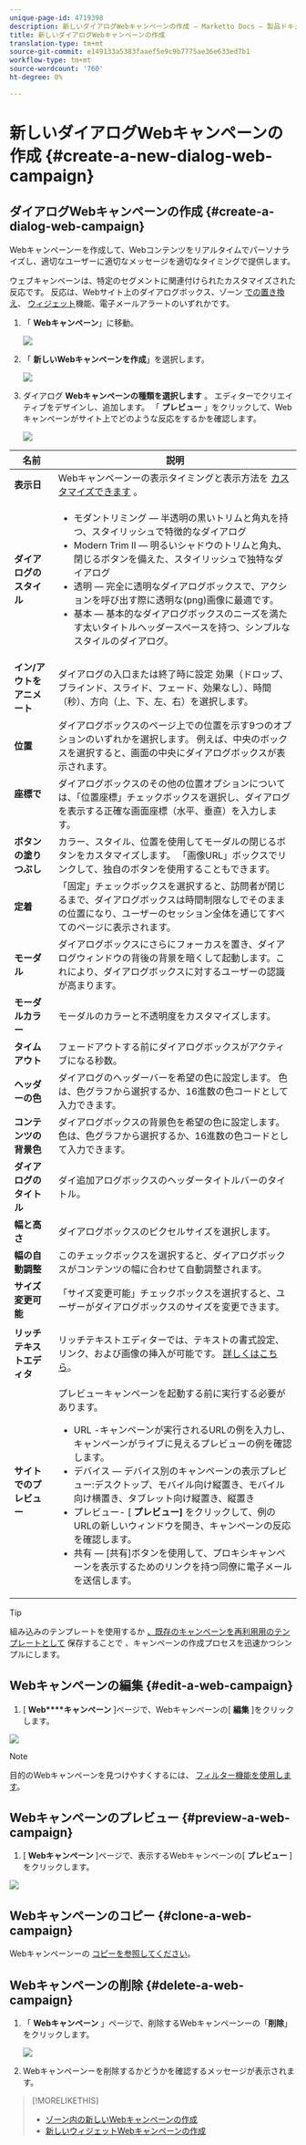 ```yaml
---
unique-page-id: 4719398
description: 新しいダイアログWebキャンペーンの作成 — Marketto Docs — 製品ドキュメント
title: 新しいダイアログWebキャンペーンの作成
translation-type: tm+mt
source-git-commit: e149133a5383faaef5e9c9b7775ae36e633ed7b1
workflow-type: tm+mt
source-wordcount: '760'
ht-degree: 0%

---
```



# 新しいダイアログWebキャンペーンの作成 {#create-a-new-dialog-web-campaign}

## ダイアログWebキャンペーンの作成 {#create-a-dialog-web-campaign}

Webキャンペーンーを作成して、Webコンテンツをリアルタイムでパーソナライズし、適切なユーザーに適切なメッセージを適切なタイミングで提供します。

ウェブキャンペーンは、特定のセグメントに関連付けられたカスタマイズされた反応です。 反応は、Webサイト上のダイアログボックス、ゾーン [での置き換え](create-a-new-in-zone-web-campaign.md)、 [ウィジェット](create-a-new-widget-web-campaign.md)機能、電子メールアラートのいずれかです。

1. 「 **Webキャンペーン**」に移動。

   ![](assets/image2016-8-18-15-3a48-3a45.png)

1. 「 **新しいWebキャンペーンを作成**」を選択します。

   ![](assets/image2016-11-4-10-3a58-3a32.png)

1. ダイアログ **Webキャンペーンの種類を選択します** 。 エディターでクリエイティブをデザインし、追加します。 「 **プレビュー** 」をクリックして、Webキャンペーンがサイト上でどのような反応をするかを確認します。

   ![](assets/new-3.png)

<table> 
 <thead> 
  <tr> 
   <th colspan="1" rowspan="1">名前</th> 
   <th colspan="1" rowspan="1">説明</th> 
  </tr> 
 </thead> 
 <tbody> 
  <tr> 
   <td colspan="1"><strong>表示日</strong></td> 
   <td colspan="1">Webキャンペーンーの表示タイミングと表示方法を <a href="http://docs.marketo.com/display/DOCS/Set+How+Your+Web+Campaign+Displays" rel="nofollow">カスタマイズできます</a> 。</td> 
  </tr> 
  <tr> 
   <td colspan="1" rowspan="1"><strong>ダイアログのスタイル</strong></td> 
   <td colspan="1" rowspan="1"> 
    <ul> 
     <li>モダントリミング — 半透明の黒いトリムと角丸を持つ、スタイリッシュで特徴的なダイアログ</li> 
     <li>Modern Trim II — 明るいシャドウのトリムと角丸、閉じるボタンを備えた、スタイリッシュで独特なダイアログ</li> 
     <li>透明 — 完全に透明なダイアログボックスで、アクションを呼び出す際に透明な(png)画像に最適です。 </li> 
     <li>基本 — 基本的なダイアログボックスのニーズを満たす太いタイトルヘッダースペースを持つ、シンプルなスタイルのダイアログ。</li> 
    </ul></td> 
  </tr> 
  <tr> 
   <td colspan="1"><strong>イン/アウトをアニメート</strong></td> 
   <td colspan="1">ダイアログの入口または終了時に設定 効果（ドロップ、ブラインド、スライド、フェード、効果なし）、時間（秒）、方向（上、下、左、右）を選択します。</td> 
  </tr> 
  <tr> 
   <td colspan="1" rowspan="1"><p><strong>位置</strong></p></td> 
   <td colspan="1" rowspan="1">ダイアログボックスのページ上での位置を示す9つのオプションのいずれかを選択します。 例えば、中央のボックスを選択すると、画面の中央にダイアログボックスが表示されます。</td> 
  </tr> 
  <tr> 
   <td colspan="1" rowspan="1"><p><strong>座標で</strong></p><p><br></p></td> 
   <td colspan="1" rowspan="1">ダイアログボックスのその他の位置オプションについては、「位置座標」チェックボックスを選択し、ダイアログを表示する正確な画面座標（水平、垂直）を入力します。</td> 
  </tr> 
  <tr> 
   <td colspan="1"><strong>ボタンの塗りつぶし</strong></td> 
   <td colspan="1">カラー、スタイル、位置を使用してモーダルの閉じるボタンをカスタマイズします。 「画像URL」ボックスでリンクして、独自のボタンを使用することもできます。</td> 
  </tr> 
  <tr> 
   <td colspan="1"><strong>定着</strong></td> 
   <td colspan="1">「固定」チェックボックスを選択すると、訪問者が閉じるまで、ダイアログボックスは時間制限なしでそのままの位置になり、ユーザーのセッション全体を通じてすべてのページに表示されます。</td> 
  </tr> 
  <tr> 
   <td colspan="1"><strong>モーダル</strong></td> 
   <td colspan="1">ダイアログボックスにさらにフォーカスを置き、ダイアログウィンドウの背後の背景を暗くして起動します。これにより、ダイアログボックスに対するユーザーの認識が高まります。</td> 
  </tr> 
  <tr> 
   <td colspan="1"><strong>モーダルカラー</strong></td> 
   <td colspan="1">モーダルのカラーと不透明度をカスタマイズします。</td> 
  </tr> 
  <tr> 
   <td colspan="1"><strong>タイムアウト </strong></td> 
   <td colspan="1">フェードアウトする前にダイアログボックスがアクティブになる秒数。</td> 
  </tr> 
  <tr> 
   <td colspan="1"><strong>ヘッダーの色</strong></td> 
   <td colspan="1">ダイアログのヘッダーバーを希望の色に設定します。 色は、色グラフから選択するか、16進数の色コードとして入力できます。 </td> 
  </tr> 
  <tr> 
   <td colspan="1"><strong>コンテンツの背景色 </strong></td> 
   <td colspan="1">ダイアログボックスの背景色を希望の色に設定します。 色は、色グラフから選択するか、16進数の色コードとして入力できます。 </td> 
  </tr> 
  <tr> 
   <td colspan="1"><strong>ダイアログのタイトル</strong></td> 
   <td colspan="1">ダイ追加アログボックスのヘッダータイトルバーのタイトル。</td> 
  </tr> 
  <tr> 
   <td colspan="1"><strong>幅と高さ</strong></td> 
   <td colspan="1">ダイアログボックスのピクセルサイズを選択します。</td> 
  </tr> 
  <tr> 
   <td colspan="1"><strong>幅の自動調整</strong></td> 
   <td colspan="1">このチェックボックスを選択すると、ダイアログボックスがコンテンツの幅に合わせて自動調整されます。</td> 
  </tr> 
  <tr> 
   <td colspan="1"><strong>サイズ変更可能 </strong></td> 
   <td colspan="1">「サイズ変更可能」チェックボックスを選択すると、ユーザーがダイアログボックスのサイズを変更できます。</td> 
  </tr> 
  <tr> 
   <td colspan="1"><strong>リッチテキストエディタ</strong></td> 
   <td colspan="1"><p>リッチテキストエディターでは、テキストの書式設定、リンク、および画像の挿入が可能です。 <a href="using-the-web-personalization-rich-text-editor.md">詳しくはこちら</a>。</p></td> 
  </tr> 
  <tr> 
   <td colspan="1"><strong>サイトでのプレビュー</strong></td> 
   <td colspan="1">プレビューキャンペーンを起動する前に実行する必要があります。<br> 
    <ul> 
     <li>URL -キャンペーンが実行されるURLの例を入力し、キャンペーンがライブに見えるプレビューの例を確認します。</li> 
     <li>デバイス — デバイス別のキャンペーンの表示プレビュー:デスクトップ、モバイル向け縦置き、モバイル向け横置き、タブレット向け縦置き、縦置き<br></li> 
     <li>プレビュー- [ <strong>プレビュー] </strong>をクリックして、例のURLの新しいウィンドウを開き、キャンペーンの反応を確認します。 </li> 
     <li>共有 — [共有]ボタンを使用して、プロキシキャンペーンを表示するためのリンクを持つ同僚に電子メールを送信します。</li> 
    </ul></td> 
  </tr> 
 </tbody> 
</table>

>[!TIP]
>
>組み込みのテンプレートを使用するか [、既存のキャンペーンを再利用用のテンプレートとして](../../../product-docs/web-personalization/using-templates/using-templates-to-create-web-campaigns.md) 保存することで [](../../../product-docs/web-personalization/using-templates/using-templates-to-create-web-campaigns.md) 、キャンペーンの作成プロセスを迅速かつシンプルにします。

## Webキャンペーンの編集 {#edit-a-web-campaign}

1. [ **Web****キャンペーン** ]ページで、Webキャンペーンの[ **編集** ]をクリックします。

![](assets/image2016-11-4-11-3a6-3a19.png)

>[!NOTE]
>
>目的のWebキャンペーンを見つけやすくするには、 [フィルター機能を使用します](filter-web-campaigns.md)。

## Webキャンペーンのプレビュー {#preview-a-web-campaign}

1. [ **Webキャンペーン** ]ページで、表示するWebキャンペーンの[ **プレビュー** ]をクリックします。

![](assets/image2016-11-4-11-3a8-3a58.png)

## Webキャンペーンのコピー {#clone-a-web-campaign}

Webキャンペーンーの [コピーを参照してください](clone-a-web-campaign.md)。

## Webキャンペーンの削除 {#delete-a-web-campaign}

1. 「 **Webキャンペーン** 」ページで、削除するWebキャンペーンーの「**削除**」をクリックします。

   ![](assets/web-campaigns-1-delete-hand.png)

1. Webキャンペーンーを削除するかどうかを確認するメッセージが表示されます。

>[!MORELIKETHIS]
>
>* [ゾーン内の新しいWebキャンペーンの作成](create-a-new-in-zone-web-campaign.md)
>* [新しいウィジェットWebキャンペーンの作成](create-a-new-widget-web-campaign.md)

